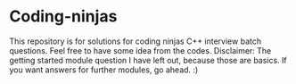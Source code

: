 # Coding-ninjas
This repository is for solutions for coding ninjas C++ interview batch questions. Feel free to have some idea from the codes. Disclaimer: The getting started module question I have left out, because those are basics. If you want answers for further modules, go ahead. :)
